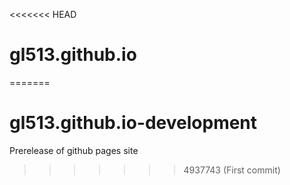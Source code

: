 <<<<<<< HEAD
# gl513.github.io
=======
# gl513.github.io-development
 Prerelease of github pages site
>>>>>>> 4937743 (First commit)
